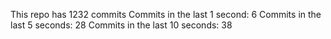 This repo has 1232 commits
Commits in the last 1 second: 6
Commits in the last 5 seconds: 28
Commits in the last 10 seconds: 38
